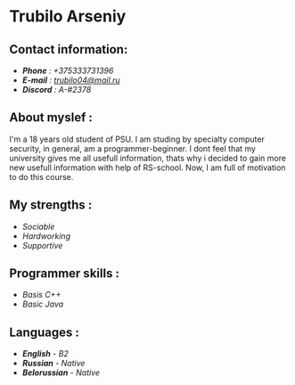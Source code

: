 # Trubilo Arseniy

## Contact information:
* *__Phone__ : +375333731396*
* *__E-mail__ : trubilo04@mail.ru*
* *__Discord__ : A-#2378*

## __About myslef__ :
I'm a 18 years old student of PSU. I am studing by specialty computer security, in general, am a programmer-beginner.
I dont feel that my university gives me all usefull information, thats why i decided to gain more new usefull information with help of RS-school.
Now, I am full of motivation to do this course.

## __My strengths__ :
* *Sociable*
* *Hardworking*
* *Supportive*

## __Programmer skills :__ 
* *Basis C++*
* *Basic Java*

## __Languages :__ 
* *__English__ - B2*
* *__Russian__ - Native*
* *__Belorussian__ - Native*